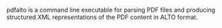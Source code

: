 pdfalto is a command line executable for parsing PDF files and producing structured XML representations of the PDF content in ALTO format.
